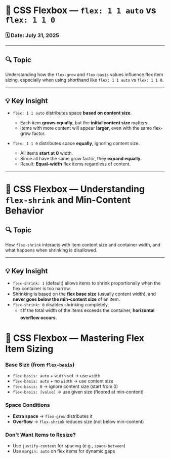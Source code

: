 # 📘 CSS Flexbox — `flex: 1 1 auto` vs `flex: 1 1 0`

### 🗓️ Date: July 31, 2025

---

## 🔍 Topic
Understanding how the `flex-grow` and `flex-basis` values influence flex item sizing, especially when using shorthand like `flex: 1 1 auto` vs `flex: 1 1 0`.

---

## 💡 Key Insight

- `flex: 1 1 auto` distributes space **based on content size**.
  - Each item **grows equally**, but the **initial content size** matters.
  - Items with more content will appear **larger**, even with the same flex-grow factor.

- `flex: 1 1 0` distributes space **equally**, ignoring content size.
  - All items **start at 0** width.
  - Since all have the same grow factor, they **expand equally**.
  - Result: **Equal-width** flex items regardless of content.

---
# 📘 CSS Flexbox — Understanding `flex-shrink` and Min-Content Behavior


## 🔍 Topic
How `flex-shrink` interacts with item content size and container width, and what happens when shrinking is disallowed.

---

## 💡 Key Insight

- `flex-shrink: 1` (default) allows items to shrink proportionally when the flex container is too narrow.
- Shrinking is based on the **flex base size** (usually content width), and **never goes below the min-content size** of an item.
- `flex-shrink: 0` disables shrinking completely.
  - ❗ If the total width of the items exceeds the container, **horizontal overflow occurs**.

# 📘 CSS Flexbox — Mastering Flex Item Sizing


### Base Size (from `flex-basis`)
- `flex-basis: auto` + `width` set → use `width`
- `flex-basis: auto` + no `width` → use content size
- `flex-basis: 0` → ignore content size (start from 0)
- `flex-basis: [value]` → use given size (floored at min-content)

### Space Conditions
- **Extra space** → `flex-grow` distributes it
- **Overflow** → `flex-shrink` reduces size (not below min-content)

### Don't Want Items to Resize?
- Use `justify-content` for spacing (e.g., `space-between`)
- Use `margin: auto` on flex items for dynamic gaps
